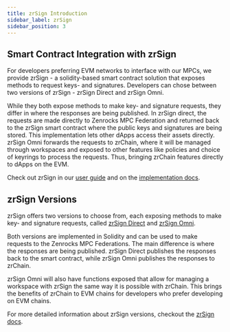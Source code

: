```yaml
---
title: zrSign Introduction
sidebar_label: zrSign
sidebar_position: 3
---
```


## Smart Contract Integration with zrSign

For developers preferring EVM networks to interface with our MPCs, we provide zrSign - a solidity-based smart contract solution that exposes methods to request keys- and signatures. Developers can chose between two versions of zrSign - zrSign Direct and zrSign Omni. 

While they both expose methods to make key- and signature requests, they differ in where the responses are being published. In zrSign direct, the requests are made directly to Zenrocks MPC Federation and returned back to the zrSign smart contract where the public keys and signatures are being stored. This implementation lets other dApps access their assets directly. zrSign Omni forwards the requests to zrChain, where it will be managed through workspaces and exposed to other features like policies and choice of keyrings to process the requests. Thus, bringing zrChain features directly to dApps on the EVM.

Check out zrSign in our [user guide](../testnet-guides/zrSign.md) and on the [implementation docs](../zrSign/_category_.json). 

## zrSign Versions

zrSign offers two versions to choose from, each exposing methods to make key- and signature requests, called [zrSign Direct](../zrSign/releases/zrSignDirect.md) and [zrSign Omni](../zrSign/releases/zrSignOmni.md).

Both versions are implemented in Solidity and can be used to make requests to the Zenrocks MPC Federations. The main difference is where the responses are being published. zrSign Direct publishes the responses back to the smart contract, while zrSign Omni publishes the responses to zrChain. 

zrSign Omni will also have functions exposed that allow for managing a workspace with zrSign the same way it is possible with zrChain. This brings the benefits of zrChain to EVM chains for developers who prefer developing on EVM chains. 

For more detailed information about zrSign versions, checkout the [zrSign docs](../zrSign//releases/_category_.json).